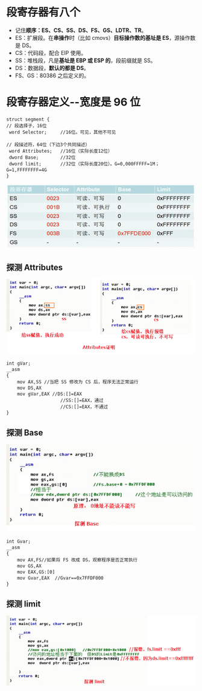 
# 段寄存器有八个
- 记住**顺序：ES、CS、SS、DS、FS、GS、LDTR、TR**。
- ES：扩展段。在**串操作**时（比如 cmovs）**目标操作数的基址是 ES**，源操作数是 DS。
- CS：代码段，配合 EIP 使用。
- SS：堆栈段，凡是**基址是 EBP 或 ESP 的**，段前缀就是 SS。
- DS：数据段，**默认的都是 DS**。
- FS、GS：80386 之后定义的。

# 段寄存器定义--宽度是 96 位
```
struct segment { 
// 段选择子，16位
 word Selector; 	//16位。可见，其他不可见
 
// 段描述符，64位（下边3个共同描述）
 word Attributes;	//16位（实际长度12位）
 dword Base;		//32位
 dword limit;		//32位（实际长度20位）。G=0,000FFFFF=1M；G=1,FFFFFFFF=4G
}
```

![](../../photo/Pasted%20image%2020221206184320.png)
## 探测 Attributes
![](../../photo/Pasted%20image%2020221206185914.png)
```
int gVar; 
__asm 
{ 
	mov AX,SS //当把 SS 修改为 CS 后，程序无法正常运行
	mov DS,AX 
	mov gVar,EAX //DS:[]=EAX
					//SS:[]=EAX，通过
					//CS:[]=EAX，不通过
} 
```
## 探测 Base
![](../../photo/Pasted%20image%2020221206194546.png)
```
int Gvar; 
__asm 
{ 
	mov AX,FS//如果将 FS 改成 DS，观察程序是否正常执行
	mov GS,AX 
	mov EAX,GS:[0] 
	mov Gvar,EAX  //Gvar==0x7FFDF000
} 
```
## 探测 limit
![](../../photo/Pasted%20image%2020221206194645.png)

